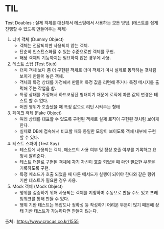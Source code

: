 # TIL

Test Doubles : 실제 객체를 대신해서 테스팅에서 사용하는 모든 방법. (테스트를 쉽게 진행할 수 있도록 만들어주는 객체)



1. 더미 객체 (Dummy Object)
   - 객체는 전달되지만 사용되지 않는 객체.
   - 단순히 인스턴스화될 수 있는 수준으로만 객체를 구현.
   - 해당 객체의 기능까지는 필요하지 않은 경우에 사용.
2. 테스트 스텁 (Test Stub)
   - 더미 객체 보다 좀 더 구현된 객체로 더미 객체가 마치 실제로 동작하는 것처럼 보이게 만들어 놓은 객체.
   - 객체의 특정 상태를 가정해서 만들어 특정 값을 리턴해 주거나 특정 메시지를 출력해 주는 작업을 함.
   - 특정 상태를 가정해서 하드코딩된 형태이기 때문에 로직에 따른 값의 변경은 테스트 할 수 없다.
   - 어떤 행위가 호출됐을 때 특정 값으로 리턴 시켜주는 형태
3. 페이크 객체 (Fake Object)
   - 여러 상태를 대표할 수 있도록 구현된 객체로 실제 로직이 구현된 것처럼 보이게 한다.
   - 실제로 DB에 접속해서 비교할 때와 동일한 모양이 보이도록 객체 내부에 구현할 수 있다.
4. 테스트 스파이 (Test Spy)
   - 테스트에 사용되는 객체, 메소드의 사용 여부 및 정상 호출 여부를 기록하고 요청시 알려준다.
   - 테스트 더블로 구현된 객체에 자기 자신이 호출 되었을 때 확인 필요한 부분을 기록하도록 구현.
   - 특정 메소드가 호출 되었을 때 다른 메서드가 실행이 되어야 한다와 같은 행위 기반 테스트가 필요한 경우 사용.
5. Mock 객체 (Mock Object)
   - 행위를 검증하기 위해 사용되는 객체를 지칭하며 수동으로 만들 수도 있고 프레임워크를 통해 만들 수 있다.
   - 행위 기반 테스트는 복잡도나 정확성 등 작성하기 어려운 부분이 많기 때문에 상태 기반 테스트가 가능하다면 만들지 않는다.



출처 : https://www.crocus.co.kr/1555